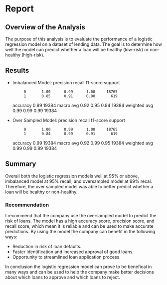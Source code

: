 # Report

## Overview of the Analysis

The purpose of this analysis is to evaluate the performance of a logistic regression model on a dataset of lending data. The goal is to determine how well the model can predict whether a loan will be healthy (low-risk) or non-healthy (high-risk).

## Results

* Imbalanced Model:
              precision    recall  f1-score   support

           0       1.00      0.99      1.00     18765
           1       0.85      0.91      0.88       619

    accuracy                           0.99     19384
   macro avg       0.92      0.95      0.94     19384
weighted avg       0.99      0.99      0.99     19384


* Over Sampled Model:
              precision    recall  f1-score   support

           0       1.00      0.99      1.00     18765
           1       0.84      0.99      0.91       619

    accuracy                           0.99     19384
   macro avg       0.92      0.99      0.95     19384
weighted avg       0.99      0.99      0.99     19384


## Summary

Overall both the logistic regression models well at 95% or above, imbalanced model at 95% recall, and oversampled model at 99% recal. Therefore, the over sampled model was able to better predict whether a loan will be healthy or non-healthy. 

### Recommendation

I recommend that the company use the oversampled model to predict the risk of loans. The model has a high accuracy score, precision score, and recall score, which mean it is reliable and can be used to make accurate predictions. 
By using the model the company can benefit in the following ways:
* Reduction in risk of loan defaults.
* Faster identification and increased approval of good loans.
* Opportunity to streamlined loan application process.

In conclusion the logistic regression model can prove to be benefical in many ways and can be used to help the company make better decisions about which loans to approve and which loans to reject.